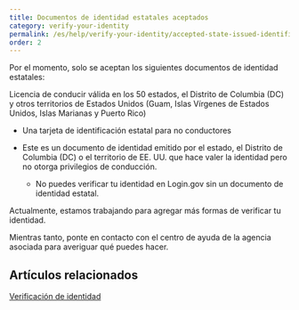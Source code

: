 ```yaml
---
title: Documentos de identidad estatales aceptados
category: verify-your-identity
permalink: /es/help/verify-your-identity/accepted-state-issued-identification/
order: 2
---
```

Por el momento, solo se aceptan los siguientes documentos de identidad estatales:

Licencia de conducir válida en los 50 estados, el Distrito de Columbia (DC) y otros territorios de Estados Unidos (Guam, Islas Vírgenes de Estados Unidos, Islas Marianas y Puerto Rico)
* Una tarjeta de identificación estatal para no conductores
* Este es un documento de identidad emitido por el estado, el Distrito de Columbia (DC) o el territorio de EE. UU. que hace valer la identidad pero no otorga privilegios de conducción.

  * No puedes verificar tu identidad en Login.gov sin un documento de identidad estatal.

Actualmente, estamos trabajando para agregar más formas de verificar tu identidad.

Mientras tanto, ponte en contacto con el centro de ayuda de la agencia asociada para averiguar qué puedes hacer.

## Artículos relacionados

[Verificación de identidad](https://login.gov/es/help/verify-your-identity/overview/)
